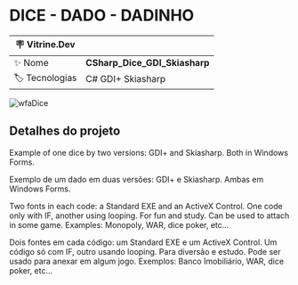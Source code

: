 <h1 align="left">DICE - DADO - DADINHO</h1>

| :placard: Vitrine.Dev |  |
| -------------  | --- |
| :sparkles: Nome        | **CSharp_Dice_GDI_Skiasharp**
| :label: Tecnologias | C# GDI+ Skiasharp

![wfaDice](https://user-images.githubusercontent.com/24603753/205395932-8eb9047d-ff27-48ed-b9fd-25cfc0faacbe.jpg#vitrinedev)


<h2 align="left">Detalhes do projeto</h2>

Example of one dice by two versions: GDI+ and Skiasharp. Both in Windows Forms.

Exemplo de um dado em duas versões: GDI+ e Skiasharp. Ambas em Windows Forms.

Two fonts in each code: a Standard EXE and an ActiveX Control. One code only with IF, another using looping. For fun and study. Can be used to attach in some game. Examples: Monopoly, WAR, dice poker, etc...

Dois fontes em cada código: um Standard EXE e um ActiveX Control. Um código só com IF, outro usando looping. Para diversão e estudo. Pode ser usado para anexar em algum jogo. Exemplos: Banco Imobiliário, WAR, dice poker, etc...
